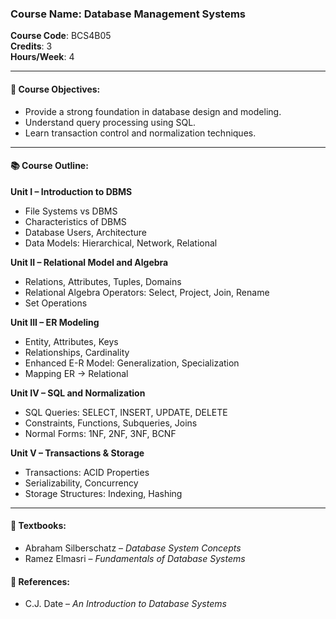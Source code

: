 ### Course Name: Database Management Systems  
**Course Code**: BCS4B05  
**Credits**: 3  
**Hours/Week**: 4  

---

#### 📘 Course Objectives:
- Provide a strong foundation in database design and modeling.
- Understand query processing using SQL.
- Learn transaction control and normalization techniques.

---

#### 📚 Course Outline:

**Unit I – Introduction to DBMS**  
- File Systems vs DBMS  
- Characteristics of DBMS  
- Database Users, Architecture  
- Data Models: Hierarchical, Network, Relational  

**Unit II – Relational Model and Algebra**  
- Relations, Attributes, Tuples, Domains  
- Relational Algebra Operators: Select, Project, Join, Rename  
- Set Operations  

**Unit III – ER Modeling**  
- Entity, Attributes, Keys  
- Relationships, Cardinality  
- Enhanced E-R Model: Generalization, Specialization  
- Mapping ER → Relational  

**Unit IV – SQL and Normalization**  
- SQL Queries: SELECT, INSERT, UPDATE, DELETE  
- Constraints, Functions, Subqueries, Joins  
- Normal Forms: 1NF, 2NF, 3NF, BCNF  

**Unit V – Transactions & Storage**  
- Transactions: ACID Properties  
- Serializability, Concurrency  
- Storage Structures: Indexing, Hashing  

---

#### 📘 Textbooks:
- Abraham Silberschatz – *Database System Concepts*  
- Ramez Elmasri – *Fundamentals of Database Systems*

#### 📖 References:
- C.J. Date – *An Introduction to Database Systems*

